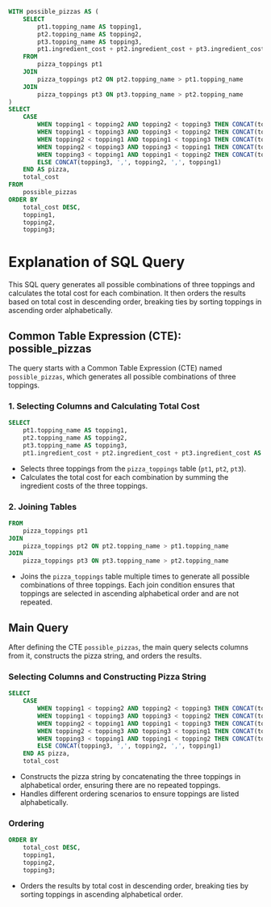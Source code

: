 ```sql
WITH possible_pizzas AS (
    SELECT
        pt1.topping_name AS topping1,
        pt2.topping_name AS topping2,
        pt3.topping_name AS topping3,
        pt1.ingredient_cost + pt2.ingredient_cost + pt3.ingredient_cost AS total_cost
    FROM
        pizza_toppings pt1
    JOIN
        pizza_toppings pt2 ON pt2.topping_name > pt1.topping_name
    JOIN
        pizza_toppings pt3 ON pt3.topping_name > pt2.topping_name
)
SELECT
    CASE
        WHEN topping1 < topping2 AND topping2 < topping3 THEN CONCAT(topping1, ',', topping2, ',', topping3)
        WHEN topping1 < topping3 AND topping3 < topping2 THEN CONCAT(topping1, ',', topping3, ',', topping2)
        WHEN topping2 < topping1 AND topping1 < topping3 THEN CONCAT(topping2, ',', topping1, ',', topping3)
        WHEN topping2 < topping3 AND topping3 < topping1 THEN CONCAT(topping2, ',', topping3, ',', topping1)
        WHEN topping3 < topping1 AND topping1 < topping2 THEN CONCAT(topping3, ',', topping1, ',', topping2)
        ELSE CONCAT(topping3, ',', topping2, ',', topping1)
    END AS pizza,
    total_cost
FROM
    possible_pizzas
ORDER BY
    total_cost DESC,
    topping1,
    topping2,
    topping3;
```

# Explanation of SQL Query

This SQL query generates all possible combinations of three toppings and calculates the total cost for each combination. It then orders the results based on total cost in descending order, breaking ties by sorting toppings in ascending order alphabetically.

## Common Table Expression (CTE): possible_pizzas

The query starts with a Common Table Expression (CTE) named `possible_pizzas`, which generates all possible combinations of three toppings.

### 1. Selecting Columns and Calculating Total Cost
```sql
SELECT
    pt1.topping_name AS topping1,
    pt2.topping_name AS topping2,
    pt3.topping_name AS topping3,
    pt1.ingredient_cost + pt2.ingredient_cost + pt3.ingredient_cost AS total_cost
```
- Selects three toppings from the `pizza_toppings` table (`pt1`, `pt2`, `pt3`).
- Calculates the total cost for each combination by summing the ingredient costs of the three toppings.

### 2. Joining Tables
```sql
FROM
    pizza_toppings pt1
JOIN
    pizza_toppings pt2 ON pt2.topping_name > pt1.topping_name
JOIN
    pizza_toppings pt3 ON pt3.topping_name > pt2.topping_name
```
- Joins the `pizza_toppings` table multiple times to generate all possible combinations of three toppings. Each join condition ensures that toppings are selected in ascending alphabetical order and are not repeated.

## Main Query

After defining the CTE `possible_pizzas`, the main query selects columns from it, constructs the pizza string, and orders the results.

### Selecting Columns and Constructing Pizza String
```sql
SELECT
    CASE
        WHEN topping1 < topping2 AND topping2 < topping3 THEN CONCAT(topping1, ',', topping2, ',', topping3)
        WHEN topping1 < topping3 AND topping3 < topping2 THEN CONCAT(topping1, ',', topping3, ',', topping2)
        WHEN topping2 < topping1 AND topping1 < topping3 THEN CONCAT(topping2, ',', topping1, ',', topping3)
        WHEN topping2 < topping3 AND topping3 < topping1 THEN CONCAT(topping2, ',', topping3, ',', topping1)
        WHEN topping3 < topping1 AND topping1 < topping2 THEN CONCAT(topping3, ',', topping1, ',', topping2)
        ELSE CONCAT(topping3, ',', topping2, ',', topping1)
    END AS pizza,
    total_cost
```
- Constructs the pizza string by concatenating the three toppings in alphabetical order, ensuring there are no repeated toppings.
- Handles different ordering scenarios to ensure toppings are listed alphabetically.

### Ordering
```sql
ORDER BY
    total_cost DESC,
    topping1,
    topping2,
    topping3;
```
- Orders the results by total cost in descending order, breaking ties by sorting toppings in ascending alphabetical order.

